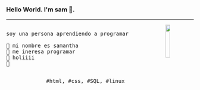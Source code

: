 ### Hello World. I'm sam 👋.
---
<p>
  <img src="./https://encrypted-tbn0.gstatic.com/images?q=tbn:ANd9GcRlk6RcU8grghRM1RCYr3Fg6hKM-pzNMyypEg&s" align="right" width="15%"/>
  <samp>
    <br> soy una persona aprendiendo a programar
    <br>
    <br>🔹 mi nombre  es samantha
    <br>🔹 me ineresa programar 
    <br>🔹 holiiii
    <br>🔹 
    </samp>
   <br>
  <br>
  <p align="center">
    <samp>
      #html, #css,  #SQL, #linux
     </samp>
    <br>
  </p>
  
</p>
